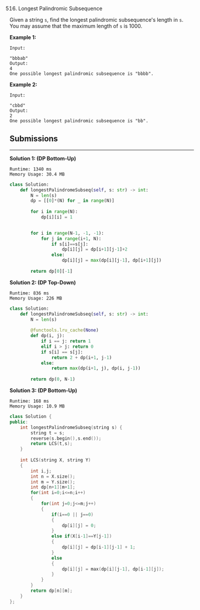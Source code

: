 516. Longest Palindromic Subsequence

Given a string `s`, find the longest palindromic subsequence's length in `s`. You may assume that the maximum length of `s` is 1000.

**Example 1:**
```
Input:

"bbbab"
Output:
4
One possible longest palindromic subsequence is "bbbb".
```

**Example 2:**
```
Input:

"cbbd"
Output:
2
One possible longest palindromic subsequence is "bb".
```

## Submissions
---
**Solution 1: (DP Bottom-Up)**
```
Runtime: 1340 ms
Memory Usage: 30.4 MB
```
```python
class Solution:
    def longestPalindromeSubseq(self, s: str) -> int:
        N = len(s)
        dp = [[0]*(N) for _ in range(N)]
        
        for i in range(N):
            dp[i][i] = 1

                    
        for i in range(N-1, -1, -1):
            for j in range(i+1, N):                    
                if s[i]==s[j]:
                    dp[i][j] = dp[i+1][j-1]+2
                else:
                    dp[i][j] = max(dp[i][j-1], dp[i+1][j])
                    
        return dp[0][-1]
```

**Solution 2: (DP Top-Down)**
```
Runtime: 836 ms
Memory Usage: 226 MB
```
```python
class Solution:
    def longestPalindromeSubseq(self, s: str) -> int:
        N = len(s)
        
        @functools.lru_cache(None)
        def dp(i, j):
            if i == j: return 1
            elif i > j: return 0
            if s[i] == s[j]:
                return 2 + dp(i+1, j-1)
            else:
                return max(dp(i+1, j), dp(i, j-1))
            
        return dp(0, N-1)
```

**Solution 3: (DP Bottom-Up)**
```
Runtime: 168 ms
Memory Usage: 10.9 MB
```
```c++
class Solution {
public:
    int longestPalindromeSubseq(string s) {
        string t = s;
        reverse(s.begin(),s.end());
        return LCS(t,s);
    }
    
    int LCS(string X, string Y)
    {
        int i,j;
        int n = X.size();
        int m = Y.size();
        int dp[n+1][m+1];
        for(int i=0;i<=n;i++)
        {
            for(int j=0;j<=m;j++)
            {
                if(i==0 || j==0)
                {
                    dp[i][j] = 0;
                }
                else if(X[i-1]==Y[j-1])
                {
                    dp[i][j] = dp[i-1][j-1] + 1;
                }
                else
                {
                    dp[i][j] = max(dp[i][j-1], dp[i-1][j]);
                }
            }
        }
        return dp[n][m];
    }
};
```
